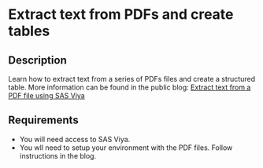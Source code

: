 # Extract text from PDFs and create tables

## Description
Learn how to extract text from a series of PDFs files and create a structured table. More information can be found in the public blog: [Extract text from a PDF file using SAS Viya](https://blogs.sas.com/content/sgf/2023/11/08/extract-text-from-a-pdf-file-using-sas-viya/)

## Requirements
- You will need access to SAS Viya.
- You wll need to setup your environment with the PDF files. Follow instructions in the blog.